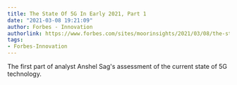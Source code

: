 ```yaml
---
title: The State Of 5G In Early 2021, Part 1
date: "2021-03-08 19:21:09"
author: Forbes - Innovation
authorlink: https://www.forbes.com/sites/moorinsights/2021/03/08/the-state-of-5g-in-early-2021-part-1/
tags:
- Forbes-Innovation
---
```

The first part of analyst Anshel Sag's assessment of the current state of 5G technology.
